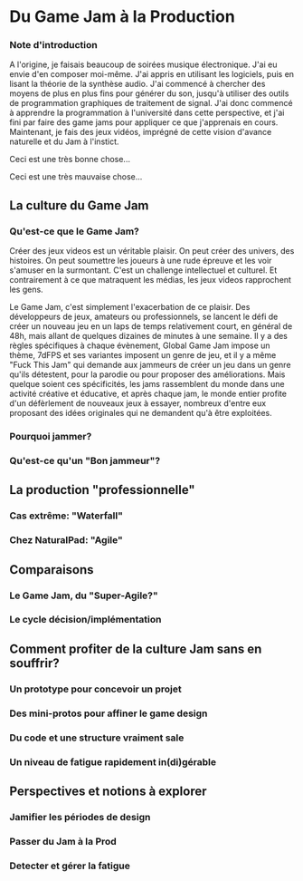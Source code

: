 # Du Game Jam à la Production

### Note d'introduction

A l'origine, je faisais beaucoup de soirées musique électronique. J'ai eu envie d'en composer moi-même. J'ai appris en utilisant les logiciels, puis en lisant la théorie de la synthèse audio.
J'ai commencé à chercher des moyens de plus en plus fins pour générer du son, jusqu'à utiliser des outils de programmation graphiques de traitement de signal. J'ai donc commencé à apprendre la programmation à l'université dans cette perspective, et j'ai fini par faire des game jams pour appliquer ce que j'apprenais en cours.
Maintenant, je fais des jeux vidéos, imprégné de cette vision d'avance naturelle et du Jam à l'instict.

Ceci est une très bonne chose...

Ceci est une très mauvaise chose...


## La culture du Game Jam
### Qu'est-ce que le Game Jam?

Créer des jeux videos est un véritable plaisir. On peut créer des univers, des histoires. On peut soumettre les joueurs à une rude épreuve et les voir s'amuser en la surmontant. C'est un challenge intellectuel et culturel. Et contrairement à ce que matraquent les médias, les jeux videos rapprochent les gens.

Le Game Jam, c'est simplement l'exacerbation de ce plaisir. Des développeurs de jeux, amateurs ou professionnels, se lancent le défi de créer un nouveau jeu en un laps de temps relativement court, en général de 48h, mais allant de quelques dizaines de minutes à une semaine.
Il y a des règles spécifiques à chaque évènement, Global Game Jam impose un thème, 7dFPS et ses variantes imposent un genre de jeu, et il y a même "Fuck This Jam" qui demande aux jammeurs de créer un jeu dans un genre qu'ils détestent, pour la parodie ou pour proposer des améliorations. Mais quelque soient ces spécificités, les jams rassemblent du monde dans une activité créative et éducative, et après chaque jam, le monde entier profite d'un défèrlement de nouveaux jeux à essayer, nombreux d'entre eux proposant des idées originales qui ne demandent qu'à être exploitées.


### Pourquoi jammer?


### Qu'est-ce qu'un "Bon jammeur"?



## La production "professionnelle"
### Cas extrême: "Waterfall"

### Chez NaturalPad: "Agile"



## Comparaisons
### Le Game Jam, du "Super-Agile?"

### Le cycle décision/implémentation



## Comment profiter de la culture Jam sans en souffrir?
### Un prototype pour concevoir un projet

### Des mini-protos pour affiner le game design

### Du code et une structure vraiment sale

### Un niveau de fatigue rapidement in(di)gérable



## Perspectives et notions à explorer
### Jamifier les périodes de design

### Passer du Jam à la Prod

### Detecter et gérer la fatigue



